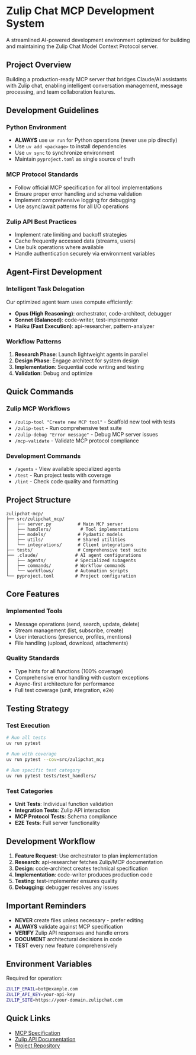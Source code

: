 # Zulip Chat MCP Development System

A streamlined AI-powered development environment optimized for building and maintaining the Zulip Chat Model Context Protocol server.

## Project Overview

Building a production-ready MCP server that bridges Claude/AI assistants with Zulip chat, enabling intelligent conversation management, message processing, and team collaboration features.

## Development Guidelines

### Python Environment
- **ALWAYS** use `uv run` for Python operations (never use pip directly)
- Use `uv add <package>` to install dependencies
- Use `uv sync` to synchronize environment
- Maintain `pyproject.toml` as single source of truth

### MCP Protocol Standards
- Follow official MCP specification for all tool implementations
- Ensure proper error handling and schema validation
- Implement comprehensive logging for debugging
- Use async/await patterns for all I/O operations

### Zulip API Best Practices
- Implement rate limiting and backoff strategies
- Cache frequently accessed data (streams, users)
- Use bulk operations where available
- Handle authentication securely via environment variables

## Agent-First Development

### Intelligent Task Delegation
Our optimized agent team uses compute efficiently:
- **Opus (High Reasoning)**: orchestrator, code-architect, debugger
- **Sonnet (Balanced)**: code-writer, test-implementer  
- **Haiku (Fast Execution)**: api-researcher, pattern-analyzer

### Workflow Patterns
1. **Research Phase**: Launch lightweight agents in parallel
2. **Design Phase**: Engage architect for system design
3. **Implementation**: Sequential code writing and testing
4. **Validation**: Debug and optimize

## Quick Commands

### Zulip MCP Workflows
- `/zulip-tool "Create new MCP tool"` - Scaffold new tool with tests
- `/zulip-test` - Run comprehensive test suite
- `/zulip-debug "Error message"` - Debug MCP server issues
- `/mcp-validate` - Validate MCP protocol compliance

### Development Commands
- `/agents` - View available specialized agents
- `/test` - Run project tests with coverage
- `/lint` - Check code quality and formatting

## Project Structure

```
zulipchat-mcp/
├── src/zulipchat_mcp/
│   ├── server.py          # Main MCP server
│   ├── handlers/           # Tool implementations
│   ├── models/            # Pydantic models
│   ├── utils/             # Shared utilities
│   └── integrations/      # Client integrations
├── tests/                 # Comprehensive test suite
├── .claude/              # AI agent configurations
│   ├── agents/           # Specialized subagents
│   ├── commands/         # Workflow commands
│   └── workflows/        # Automation scripts
└── pyproject.toml        # Project configuration
```

## Core Features

### Implemented Tools
- Message operations (send, search, update, delete)
- Stream management (list, subscribe, create)
- User interactions (presence, profiles, mentions)
- File handling (upload, download, attachments)

### Quality Standards
- Type hints for all functions (100% coverage)
- Comprehensive error handling with custom exceptions
- Async-first architecture for performance
- Full test coverage (unit, integration, e2e)

## Testing Strategy

### Test Execution
```bash
# Run all tests
uv run pytest

# Run with coverage
uv run pytest --cov=src/zulipchat_mcp

# Run specific test category
uv run pytest tests/test_handlers/
```

### Test Categories
- **Unit Tests**: Individual function validation
- **Integration Tests**: Zulip API interaction
- **MCP Protocol Tests**: Schema compliance
- **E2E Tests**: Full server functionality

## Development Workflow

1. **Feature Request**: Use orchestrator to plan implementation
2. **Research**: api-researcher fetches Zulip/MCP documentation
3. **Design**: code-architect creates technical specification
4. **Implementation**: code-writer produces production code
5. **Testing**: test-implementer ensures quality
6. **Debugging**: debugger resolves any issues

## Important Reminders

- **NEVER** create files unless necessary - prefer editing
- **ALWAYS** validate against MCP specification
- **VERIFY** Zulip API responses and handle errors
- **DOCUMENT** architectural decisions in code
- **TEST** every new feature comprehensively

## Environment Variables

Required for operation:
```bash
ZULIP_EMAIL=bot@example.com
ZULIP_API_KEY=your-api-key
ZULIP_SITE=https://your-domain.zulipchat.com
```

## Quick Links

- [MCP Specification](https://modelcontextprotocol.io/specification)
- [Zulip API Documentation](https://zulip.com/api/)
- [Project Repository](https://github.com/user/zulipchat-mcp)